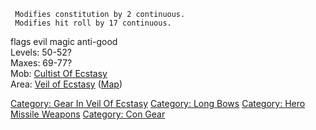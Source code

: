 ` Modifies constitution by 2 continuous.`  
` Modifies hit roll by 17 continuous.`

flags evil magic anti-good  
Levels: 50-52?  
Maxes: 69-77?  
Mob: [Cultist Of Ecstasy](Cultist_Of_Ecstasy "wikilink")  
Area: [Veil of Ecstasy](:Category:_Veil_Of_Ecstasy "wikilink")
([Map](Veil_Of_Ecstasy_Map "wikilink"))  

[Category: Gear In Veil Of
Ecstasy](Category:_Gear_In_Veil_Of_Ecstasy "wikilink") [Category: Long
Bows](Category:_Long_Bows "wikilink") [Category: Hero Missile
Weapons](Category:_Hero_Missile_Weapons "wikilink") [Category: Con
Gear](Category:_Con_Gear "wikilink")
